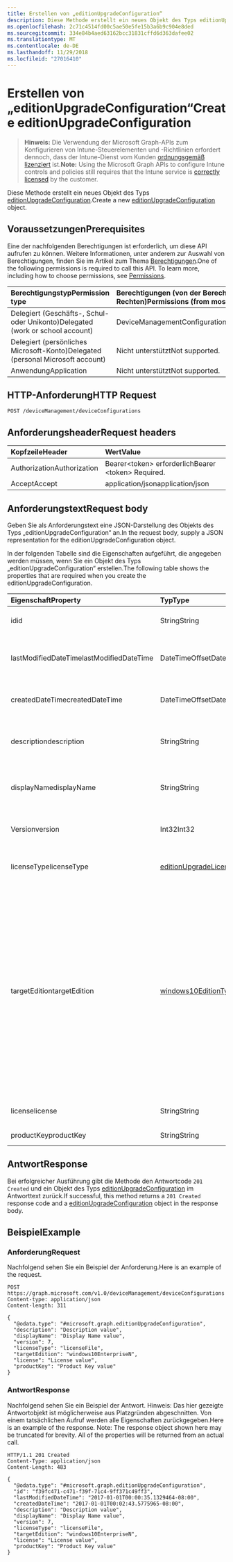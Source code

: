 ```yaml
---
title: Erstellen von „editionUpgradeConfiguration“
description: Diese Methode erstellt ein neues Objekt des Typs editionUpgradeConfiguration.
ms.openlocfilehash: 2c71c4514fd00c5ae50e5fe15b3a6b9c904e8ded
ms.sourcegitcommit: 334e84b4aed63162bcc31831cffd6d363dafee02
ms.translationtype: MT
ms.contentlocale: de-DE
ms.lasthandoff: 11/29/2018
ms.locfileid: "27016410"
---
```

# <a name="create-editionupgradeconfiguration"></a><span data-ttu-id="a96e7-103">Erstellen von „editionUpgradeConfiguration“</span><span class="sxs-lookup"><span data-stu-id="a96e7-103">Create editionUpgradeConfiguration</span></span>

> <span data-ttu-id="a96e7-104">**Hinweis:** Die Verwendung der Microsoft Graph-APIs zum Konfigurieren von Intune-Steuerelementen und -Richtlinien erfordert dennoch, dass der Intune-Dienst vom Kunden [ordnungsgemäß lizenziert](https://go.microsoft.com/fwlink/?linkid=839381) ist.</span><span class="sxs-lookup"><span data-stu-id="a96e7-104">**Note:** Using the Microsoft Graph APIs to configure Intune controls and policies still requires that the Intune service is [correctly licensed](https://go.microsoft.com/fwlink/?linkid=839381) by the customer.</span></span>

<span data-ttu-id="a96e7-105">Diese Methode erstellt ein neues Objekt des Typs [editionUpgradeConfiguration](../resources/intune-deviceconfig-editionupgradeconfiguration.md).</span><span class="sxs-lookup"><span data-stu-id="a96e7-105">Create a new [editionUpgradeConfiguration](../resources/intune-deviceconfig-editionupgradeconfiguration.md) object.</span></span>
## <a name="prerequisites"></a><span data-ttu-id="a96e7-106">Voraussetzungen</span><span class="sxs-lookup"><span data-stu-id="a96e7-106">Prerequisites</span></span>
<span data-ttu-id="a96e7-p101">Eine der nachfolgenden Berechtigungen ist erforderlich, um diese API aufrufen zu können. Weitere Informationen, unter anderem zur Auswahl von Berechtigungen, finden Sie im Artikel zum Thema [Berechtigungen](/graph/permissions-reference).</span><span class="sxs-lookup"><span data-stu-id="a96e7-p101">One of the following permissions is required to call this API. To learn more, including how to choose permissions, see [Permissions](/graph/permissions-reference).</span></span>

|<span data-ttu-id="a96e7-109">Berechtigungstyp</span><span class="sxs-lookup"><span data-stu-id="a96e7-109">Permission type</span></span>|<span data-ttu-id="a96e7-110">Berechtigungen (von der Berechtigung mit den meisten Rechten zu der mit den wenigsten Rechten)</span><span class="sxs-lookup"><span data-stu-id="a96e7-110">Permissions (from most to least privileged)</span></span>|
|:---|:---|
|<span data-ttu-id="a96e7-111">Delegiert (Geschäfts-, Schul- oder Unikonto)</span><span class="sxs-lookup"><span data-stu-id="a96e7-111">Delegated (work or school account)</span></span>|<span data-ttu-id="a96e7-112">DeviceManagementConfiguration.ReadWrite.All</span><span class="sxs-lookup"><span data-stu-id="a96e7-112">DeviceManagementConfiguration.ReadWrite.All</span></span>|
|<span data-ttu-id="a96e7-113">Delegiert (persönliches Microsoft-Konto)</span><span class="sxs-lookup"><span data-stu-id="a96e7-113">Delegated (personal Microsoft account)</span></span>|<span data-ttu-id="a96e7-114">Nicht unterstützt</span><span class="sxs-lookup"><span data-stu-id="a96e7-114">Not supported.</span></span>|
|<span data-ttu-id="a96e7-115">Anwendung</span><span class="sxs-lookup"><span data-stu-id="a96e7-115">Application</span></span>|<span data-ttu-id="a96e7-116">Nicht unterstützt</span><span class="sxs-lookup"><span data-stu-id="a96e7-116">Not supported.</span></span>|

## <a name="http-request"></a><span data-ttu-id="a96e7-117">HTTP-Anforderung</span><span class="sxs-lookup"><span data-stu-id="a96e7-117">HTTP Request</span></span>
<!-- {
  "blockType": "ignored"
}
-->
``` http
POST /deviceManagement/deviceConfigurations
```

## <a name="request-headers"></a><span data-ttu-id="a96e7-118">Anforderungsheader</span><span class="sxs-lookup"><span data-stu-id="a96e7-118">Request headers</span></span>
|<span data-ttu-id="a96e7-119">Kopfzeile</span><span class="sxs-lookup"><span data-stu-id="a96e7-119">Header</span></span>|<span data-ttu-id="a96e7-120">Wert</span><span class="sxs-lookup"><span data-stu-id="a96e7-120">Value</span></span>|
|:---|:---|
|<span data-ttu-id="a96e7-121">Authorization</span><span class="sxs-lookup"><span data-stu-id="a96e7-121">Authorization</span></span>|<span data-ttu-id="a96e7-122">Bearer&lt;token&gt; erforderlich</span><span class="sxs-lookup"><span data-stu-id="a96e7-122">Bearer &lt;token&gt; Required.</span></span>|
|<span data-ttu-id="a96e7-123">Accept</span><span class="sxs-lookup"><span data-stu-id="a96e7-123">Accept</span></span>|<span data-ttu-id="a96e7-124">application/json</span><span class="sxs-lookup"><span data-stu-id="a96e7-124">application/json</span></span>|

## <a name="request-body"></a><span data-ttu-id="a96e7-125">Anforderungstext</span><span class="sxs-lookup"><span data-stu-id="a96e7-125">Request body</span></span>
<span data-ttu-id="a96e7-126">Geben Sie als Anforderungstext eine JSON-Darstellung des Objekts des Typs „editionUpgradeConfiguration“ an.</span><span class="sxs-lookup"><span data-stu-id="a96e7-126">In the request body, supply a JSON representation for the editionUpgradeConfiguration object.</span></span>

<span data-ttu-id="a96e7-127">In der folgenden Tabelle sind die Eigenschaften aufgeführt, die angegeben werden müssen, wenn Sie ein Objekt des Typs „editionUpgradeConfiguration“ erstellen.</span><span class="sxs-lookup"><span data-stu-id="a96e7-127">The following table shows the properties that are required when you create the editionUpgradeConfiguration.</span></span>

|<span data-ttu-id="a96e7-128">Eigenschaft</span><span class="sxs-lookup"><span data-stu-id="a96e7-128">Property</span></span>|<span data-ttu-id="a96e7-129">Typ</span><span class="sxs-lookup"><span data-stu-id="a96e7-129">Type</span></span>|<span data-ttu-id="a96e7-130">Beschreibung</span><span class="sxs-lookup"><span data-stu-id="a96e7-130">Description</span></span>|
|:---|:---|:---|
|<span data-ttu-id="a96e7-131">id</span><span class="sxs-lookup"><span data-stu-id="a96e7-131">id</span></span>|<span data-ttu-id="a96e7-132">String</span><span class="sxs-lookup"><span data-stu-id="a96e7-132">String</span></span>|<span data-ttu-id="a96e7-133">Schlüssel der Entität</span><span class="sxs-lookup"><span data-stu-id="a96e7-133">Key of the entity.</span></span> <span data-ttu-id="a96e7-134">Geerbt von [deviceConfiguration](../resources/intune-deviceconfig-deviceconfiguration.md).</span><span class="sxs-lookup"><span data-stu-id="a96e7-134">Inherited from [deviceConfiguration](../resources/intune-deviceconfig-deviceconfiguration.md)</span></span>|
|<span data-ttu-id="a96e7-135">lastModifiedDateTime</span><span class="sxs-lookup"><span data-stu-id="a96e7-135">lastModifiedDateTime</span></span>|<span data-ttu-id="a96e7-136">DateTimeOffset</span><span class="sxs-lookup"><span data-stu-id="a96e7-136">DateTimeOffset</span></span>|<span data-ttu-id="a96e7-137">Datum und Uhrzeit der letzten Änderung des Objekts.</span><span class="sxs-lookup"><span data-stu-id="a96e7-137">DateTime the object was last modified.</span></span> <span data-ttu-id="a96e7-138">Geerbt von [deviceConfiguration](../resources/intune-deviceconfig-deviceconfiguration.md).</span><span class="sxs-lookup"><span data-stu-id="a96e7-138">Inherited from [deviceConfiguration](../resources/intune-deviceconfig-deviceconfiguration.md)</span></span>|
|<span data-ttu-id="a96e7-139">createdDateTime</span><span class="sxs-lookup"><span data-stu-id="a96e7-139">createdDateTime</span></span>|<span data-ttu-id="a96e7-140">DateTimeOffset</span><span class="sxs-lookup"><span data-stu-id="a96e7-140">DateTimeOffset</span></span>|<span data-ttu-id="a96e7-141">Datum und Uhrzeit der Erstellung des Objekts.</span><span class="sxs-lookup"><span data-stu-id="a96e7-141">DateTime the object was created.</span></span> <span data-ttu-id="a96e7-142">Geerbt von [deviceConfiguration](../resources/intune-deviceconfig-deviceconfiguration.md).</span><span class="sxs-lookup"><span data-stu-id="a96e7-142">Inherited from [deviceConfiguration](../resources/intune-deviceconfig-deviceconfiguration.md)</span></span>|
|<span data-ttu-id="a96e7-143">description</span><span class="sxs-lookup"><span data-stu-id="a96e7-143">description</span></span>|<span data-ttu-id="a96e7-144">String</span><span class="sxs-lookup"><span data-stu-id="a96e7-144">String</span></span>|<span data-ttu-id="a96e7-145">Beschreibung der Gerätekonfiguration (vom Administrator festgelegt).</span><span class="sxs-lookup"><span data-stu-id="a96e7-145">Admin provided description of the Device Configuration.</span></span> <span data-ttu-id="a96e7-146">Geerbt von [deviceConfiguration](../resources/intune-deviceconfig-deviceconfiguration.md).</span><span class="sxs-lookup"><span data-stu-id="a96e7-146">Inherited from [deviceConfiguration](../resources/intune-deviceconfig-deviceconfiguration.md)</span></span>|
|<span data-ttu-id="a96e7-147">displayName</span><span class="sxs-lookup"><span data-stu-id="a96e7-147">displayName</span></span>|<span data-ttu-id="a96e7-148">String</span><span class="sxs-lookup"><span data-stu-id="a96e7-148">String</span></span>|<span data-ttu-id="a96e7-149">Name der Gerätekonfiguration (vom Administrator festgelegt).</span><span class="sxs-lookup"><span data-stu-id="a96e7-149">Admin provided name of the device configuration.</span></span> <span data-ttu-id="a96e7-150">Geerbt von [deviceConfiguration](../resources/intune-deviceconfig-deviceconfiguration.md).</span><span class="sxs-lookup"><span data-stu-id="a96e7-150">Inherited from [deviceConfiguration](../resources/intune-deviceconfig-deviceconfiguration.md)</span></span>|
|<span data-ttu-id="a96e7-151">Version</span><span class="sxs-lookup"><span data-stu-id="a96e7-151">version</span></span>|<span data-ttu-id="a96e7-152">Int32</span><span class="sxs-lookup"><span data-stu-id="a96e7-152">Int32</span></span>|<span data-ttu-id="a96e7-153">Version der Gerätekonfiguration.</span><span class="sxs-lookup"><span data-stu-id="a96e7-153">Version of the device configuration.</span></span> <span data-ttu-id="a96e7-154">Geerbt von [deviceConfiguration](../resources/intune-deviceconfig-deviceconfiguration.md).</span><span class="sxs-lookup"><span data-stu-id="a96e7-154">Inherited from [deviceConfiguration](../resources/intune-deviceconfig-deviceconfiguration.md)</span></span>|
|<span data-ttu-id="a96e7-155">licenseType</span><span class="sxs-lookup"><span data-stu-id="a96e7-155">licenseType</span></span>|[<span data-ttu-id="a96e7-156">editionUpgradeLicenseType</span><span class="sxs-lookup"><span data-stu-id="a96e7-156">editionUpgradeLicenseType</span></span>](../resources/intune-deviceconfig-editionupgradelicensetype.md)|<span data-ttu-id="a96e7-157">Typ der Edition Upgrade-Lizenz.</span><span class="sxs-lookup"><span data-stu-id="a96e7-157">Edition Upgrade License Type.</span></span> <span data-ttu-id="a96e7-158">Mögliche Werte sind: `productKey` und `licenseFile`.</span><span class="sxs-lookup"><span data-stu-id="a96e7-158">Possible values are: `productKey`, `licenseFile`.</span></span>|
|<span data-ttu-id="a96e7-159">targetEdition</span><span class="sxs-lookup"><span data-stu-id="a96e7-159">targetEdition</span></span>|[<span data-ttu-id="a96e7-160">windows10EditionType</span><span class="sxs-lookup"><span data-stu-id="a96e7-160">windows10EditionType</span></span>](../resources/intune-deviceconfig-windows10editiontype.md)|<span data-ttu-id="a96e7-161">Zieledition von Edition Upgrade.</span><span class="sxs-lookup"><span data-stu-id="a96e7-161">Edition Upgrade Target Edition.</span></span> <span data-ttu-id="a96e7-162">Mögliche Werte sind: `windows10Enterprise`, `windows10EnterpriseN`, `windows10Education`, `windows10EducationN`, `windows10MobileEnterprise`, `windows10HolographicEnterprise`, `windows10Professional`, `windows10ProfessionalN`, `windows10ProfessionalEducation`, `windows10ProfessionalEducationN`, `windows10ProfessionalWorkstation` und `windows10ProfessionalWorkstationN`.</span><span class="sxs-lookup"><span data-stu-id="a96e7-162">Possible values are: `windows10Enterprise`, `windows10EnterpriseN`, `windows10Education`, `windows10EducationN`, `windows10MobileEnterprise`, `windows10HolographicEnterprise`, `windows10Professional`, `windows10ProfessionalN`, `windows10ProfessionalEducation`, `windows10ProfessionalEducationN`, `windows10ProfessionalWorkstation`, `windows10ProfessionalWorkstationN`.</span></span>|
|<span data-ttu-id="a96e7-163">license</span><span class="sxs-lookup"><span data-stu-id="a96e7-163">license</span></span>|<span data-ttu-id="a96e7-164">String</span><span class="sxs-lookup"><span data-stu-id="a96e7-164">String</span></span>|<span data-ttu-id="a96e7-165">Inhalt der Edition Upgrade-Lizenzdatei</span><span class="sxs-lookup"><span data-stu-id="a96e7-165">Edition Upgrade License File Content.</span></span>|
|<span data-ttu-id="a96e7-166">productKey</span><span class="sxs-lookup"><span data-stu-id="a96e7-166">productKey</span></span>|<span data-ttu-id="a96e7-167">String</span><span class="sxs-lookup"><span data-stu-id="a96e7-167">String</span></span>|<span data-ttu-id="a96e7-168">Product Key von Edition Upgrade</span><span class="sxs-lookup"><span data-stu-id="a96e7-168">Edition Upgrade Product Key.</span></span>|



## <a name="response"></a><span data-ttu-id="a96e7-169">Antwort</span><span class="sxs-lookup"><span data-stu-id="a96e7-169">Response</span></span>
<span data-ttu-id="a96e7-170">Bei erfolgreicher Ausführung gibt die Methode den Antwortcode `201 Created` und ein Objekt des Typs [editionUpgradeConfiguration](../resources/intune-deviceconfig-editionupgradeconfiguration.md) im Antworttext zurück.</span><span class="sxs-lookup"><span data-stu-id="a96e7-170">If successful, this method returns a `201 Created` response code and a [editionUpgradeConfiguration](../resources/intune-deviceconfig-editionupgradeconfiguration.md) object in the response body.</span></span>

## <a name="example"></a><span data-ttu-id="a96e7-171">Beispiel</span><span class="sxs-lookup"><span data-stu-id="a96e7-171">Example</span></span>
### <a name="request"></a><span data-ttu-id="a96e7-172">Anforderung</span><span class="sxs-lookup"><span data-stu-id="a96e7-172">Request</span></span>
<span data-ttu-id="a96e7-173">Nachfolgend sehen Sie ein Beispiel der Anforderung.</span><span class="sxs-lookup"><span data-stu-id="a96e7-173">Here is an example of the request.</span></span>
``` http
POST https://graph.microsoft.com/v1.0/deviceManagement/deviceConfigurations
Content-type: application/json
Content-length: 311

{
  "@odata.type": "#microsoft.graph.editionUpgradeConfiguration",
  "description": "Description value",
  "displayName": "Display Name value",
  "version": 7,
  "licenseType": "licenseFile",
  "targetEdition": "windows10EnterpriseN",
  "license": "License value",
  "productKey": "Product Key value"
}
```

### <a name="response"></a><span data-ttu-id="a96e7-174">Antwort</span><span class="sxs-lookup"><span data-stu-id="a96e7-174">Response</span></span>
<span data-ttu-id="a96e7-p110">Nachfolgend sehen Sie ein Beispiel der Antwort. Hinweis: Das hier gezeigte Antwortobjekt ist möglicherweise aus Platzgründen abgeschnitten. Von einem tatsächlichen Aufruf werden alle Eigenschaften zurückgegeben.</span><span class="sxs-lookup"><span data-stu-id="a96e7-p110">Here is an example of the response. Note: The response object shown here may be truncated for brevity. All of the properties will be returned from an actual call.</span></span>
``` http
HTTP/1.1 201 Created
Content-Type: application/json
Content-Length: 483

{
  "@odata.type": "#microsoft.graph.editionUpgradeConfiguration",
  "id": "f39fc471-c471-f39f-71c4-9ff371c49ff3",
  "lastModifiedDateTime": "2017-01-01T00:00:35.1329464-08:00",
  "createdDateTime": "2017-01-01T00:02:43.5775965-08:00",
  "description": "Description value",
  "displayName": "Display Name value",
  "version": 7,
  "licenseType": "licenseFile",
  "targetEdition": "windows10EnterpriseN",
  "license": "License value",
  "productKey": "Product Key value"
}
```



